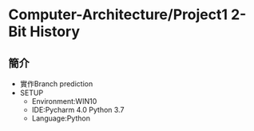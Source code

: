 # Computer-Architecture/Project1 2-Bit History
## 簡介
* 實作Branch prediction
* SETUP
  * Environment:WIN10
  * IDE:Pycharm 4.0 Python 3.7
  * Language:Python

